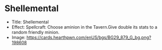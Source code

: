 # Shellemental
- Title:  Shellemental
- Effect:  Spellcraft: Choose aminion in the Tavern.Give double its stats to a random friendly minion.
- Image:  https://cards.hearthpwn.com/enUS/bgs/BG29_879_G_bg.png?198608
